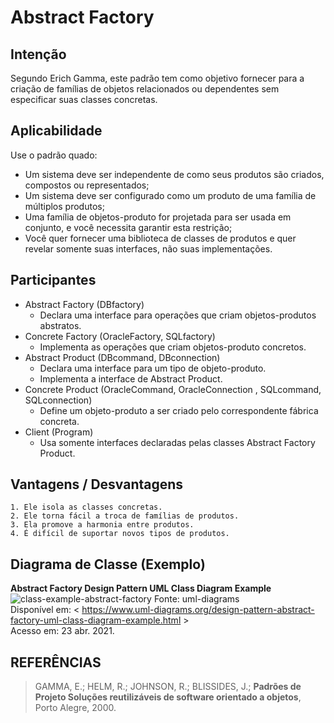 # Abstract Factory
 
## Intenção
Segundo Erich Gamma, este padrão tem como objetivo fornecer para a criação de famílias de objetos relacionados ou dependentes sem especificar suas classes concretas.

## Aplicabilidade
Use o padrão quado: 

- Um sistema deve ser independente de como seus produtos são criados, compostos ou representados;
- Um sistema deve ser configurado como um produto de uma família de múltiplos produtos;
- Uma família de objetos-produto for projetada para ser usada em conjunto, e você necessita garantir esta restrição;
- Você quer fornecer uma biblioteca de classes de produtos e quer revelar somente suas interfaces, não suas implementações.

## Participantes
- Abstract Factory (DBfactory)
  - Declara uma interface para operações que criam objetos-produtos abstratos.
- Concrete Factory (OracleFactory, SQLfactory)
	- Implementa as operações que criam objetos-produto concretos.
- Abstract Product (DBcommand, DBconnection)
	- Declara uma interface para um tipo de objeto-produto.
	- Implementa a interface de Abstract Product.
- Concrete Product (OracleCommand, OracleConnection , SQLcommand, SQLconnection)
	- Define um objeto-produto a ser criado pelo correspondente fábrica concreta.
- Client (Program)
	- Usa somente interfaces declaradas pelas classes Abstract Factory Product.

## Vantagens / Desvantagens
	1. Ele isola as classes concretas.
	2. Ele torna fácil a troca de famílias de produtos.
	3. Ela promove a harmonia entre produtos.
	4. É difícil de suportar novos tipos de produtos.

## Diagrama de Classe (Exemplo)
**Abstract Factory Design Pattern UML Class Diagram Example**
![class-example-abstract-factory](https://user-images.githubusercontent.com/60578339/115931814-33ef4080-a462-11eb-9da1-fd776f329a7f.png)
Fonte: uml-diagrams  
Disponível em: < https://www.uml-diagrams.org/design-pattern-abstract-factory-uml-class-diagram-example.html >  
Acesso em: 23 abr. 2021.

  
  ## REFERÊNCIAS
  > GAMMA, E.; HELM, R.; JOHNSON, R.; BLISSIDES, J.; **Padrões de Projeto Soluções reutilizáveis de software orientado a objetos**, Porto Alegre, 2000.
